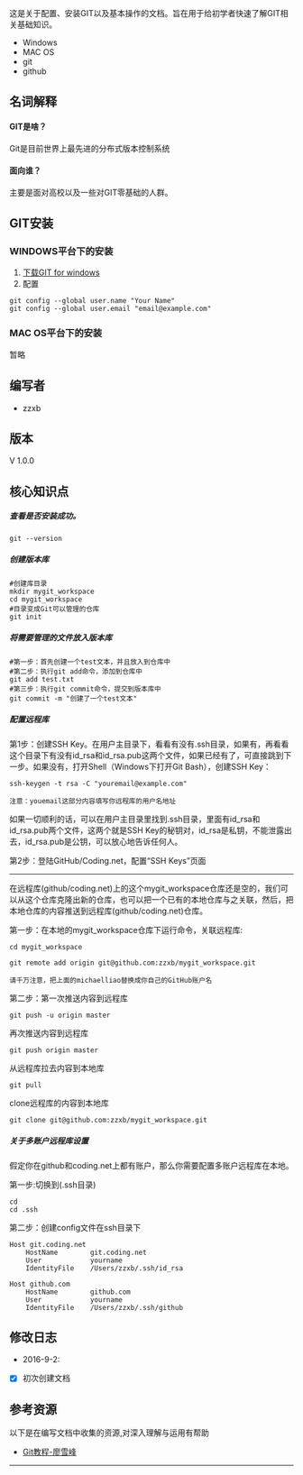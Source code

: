 这是关于配置、安装GIT以及基本操作的文档。旨在用于给初学者快速了解GIT相关基础知识。<br/>

- Windows
- MAC OS
- git
- github

## 名词解释

#### GIT是啥？

Git是目前世界上最先进的分布式版本控制系统<br/>

#### 面向谁？

主要是面对高校以及一些对GIT零基础的人群。<br/>

## GIT安装
### WINDOWS平台下的安装

1. [下载GIT for windows](https://github.com/git-for-windows/git/releases/tag/v2.9.3.windows.2)
2. 配置<br/>

```
git config --global user.name "Your Name"
git config --global user.email "email@example.com"
```

### MAC OS平台下的安装

暂略<br/>


## 编写者

- zzxb


## 版本

V 1.0.0

## 核心知识点

##### 查看是否安装成功。

```
git --version
```

##### 创建版本库

```
#创建库目录
mkdir mygit_workspace
cd mygit_workspace
#目录变成Git可以管理的仓库
git init
```

##### 将需要管理的文件放入版本库

```
#第一步：首先创建一个test文本，并且放入到仓库中
#第二步：执行git add命令，添加到仓库中
git add test.txt
#第三步：执行git commit命令，提交到版本库中
git commit -m "创建了一个test文本"
```

##### 配置远程库

第1步：创建SSH Key。在用户主目录下，看看有没有.ssh目录，如果有，再看看这个目录下有没有id_rsa和id_rsa.pub这两个文件，如果已经有了，可直接跳到下一步。如果没有，打开Shell（Windows下打开Git Bash），创建SSH Key：

```
ssh-keygen -t rsa -C "youremail@example.com"

注意：youemail这部分内容填写你远程库的用户名地址
```

如果一切顺利的话，可以在用户主目录里找到.ssh目录，里面有id_rsa和id_rsa.pub两个文件，这两个就是SSH Key的秘钥对，id_rsa是私钥，不能泄露出去，id_rsa.pub是公钥，可以放心地告诉任何人。

第2步：登陆GitHub/Coding.net，配置“SSH Keys”页面

----

在远程库(github/coding.net)上的这个mygit_workspace仓库还是空的，我们可以从这个仓库克隆出新的仓库，也可以把一个已有的本地仓库与之关联，然后，把本地仓库的内容推送到远程库(github/coding.net)仓库。

第一步：在本地的mygit_workspace仓库下运行命令，关联远程库:

```
cd mygit_workspace

git remote add origin git@github.com:zzxb/mygit_workspace.git

请千万注意，把上面的michaelliao替换成你自己的GitHub账户名
```
第二步：第一次推送内容到远程库

```
git push -u origin master
```

再次推送内容到远程库

```
git push origin master
```

从远程库拉去内容到本地库

```
git pull
```

clone远程库的内容到本地库

```
git clone git@github.com:zzxb/mygit_workspace.git
```

##### 关于多账户远程库设置

假定你在github和coding.net上都有账户，那么你需要配置多账户远程库在本地。

第一步:切换到(.ssh目录)

```
cd 
cd .ssh
```

第二步：创建config文件在ssh目录下

```
Host git.coding.net
    HostName        git.coding.net
    User            yourname
    IdentityFile    /Users/zzxb/.ssh/id_rsa

Host github.com
    HostName        github.com
    User            yourname
    IdentityFile    /Users/zzxb/.ssh/github
```



## 修改日志
- 2016-9-2:
- [x] 初次创建文档

## 参考资源
以下是在编写文档中收集的资源,对深入理解与运用有帮助

- [Git教程-廖雪峰](http://www.liaoxuefeng.com/wiki/0013739516305929606dd18361248578c67b8067c8c017b000)

------


